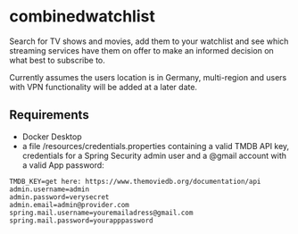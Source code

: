 # combinedwatchlist
Search for TV shows and movies, add them to your watchlist and see which streaming services have them on offer to make an informed decision on what best to subscribe to.

Currently assumes the users location is in Germany, multi-region and users with VPN functionality will be added at a later date.


## Requirements
- Docker Desktop
- a file /resources/credentials.properties containing a valid TMDB API key, credentials for a Spring Security admin user and a @gmail account with a valid App password:
```properties
TMDB_KEY=get here: https://www.themoviedb.org/documentation/api
admin.username=admin
admin.password=verysecret
admin.email=admin@provider.com
spring.mail.username=youremailadress@gmail.com
spring.mail.password=yourapppassword
```
